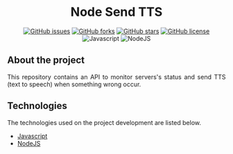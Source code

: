 <div align='justify'>

<div align='center'>

# **Node Send TTS**

</div>

<div align='center'>

[![GitHub issues](https://img.shields.io/github/issues/gezielelyon/node-send-tts)](https://github.com/gezielelyon/node-send-tts/issues)
[![GitHub forks](https://img.shields.io/github/forks/gezielelyon/node-send-tts)](https://github.com/gezielelyon/node-send-tts/network)
[![GitHub stars](https://img.shields.io/github/stars/gezielelyon/node-send-tts)](https://github.com/gezielelyon/node-send-tts/stargazers)
[![GitHub license](https://img.shields.io/github/license/gezielelyon/node-send-tts)](https://github.com/gezielelyon/node-send-tts)
![Javascript](https://img.shields.io/badge/Javascript-Language-yellow)
![NodeJS](https://img.shields.io/badge/NodeJS-Runtime-orange)

</div>

## **About the project**
This repository contains an API to monitor servers's status and send TTS (text to speech) when something wrong occur.


## **Technologies**
The technologies used on the project development are listed below.

- [Javascript](https://developer.mozilla.org/pt-BR/docs/Web/JavaScript)
- [NodeJS](https://nodejs.org/en)
</div>
